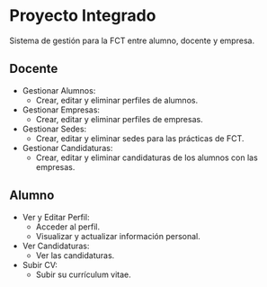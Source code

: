 # Proyecto Integrado

Sistema de gestión para la FCT entre alumno, docente y empresa.

## Docente

- Gestionar Alumnos:
  - Crear, editar y eliminar perfiles de alumnos.
- Gestionar Empresas:
  - Crear, editar y eliminar perfiles de empresas.
- Gestionar Sedes:
  - Crear, editar y eliminar sedes para las prácticas de FCT.
- Gestionar Candidaturas:
  - Crear, editar y eliminar candidaturas de los alumnos con las empresas.

## Alumno

- Ver y Editar Perfil:
  - Acceder al perfil.
  - Visualizar y actualizar información personal.
- Ver Candidaturas:
  - Ver las candidaturas.
- Subir CV:
  - Subir su currículum vitae.
